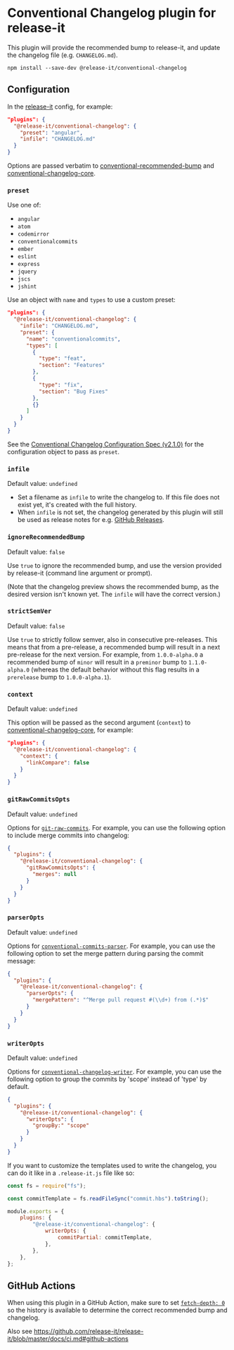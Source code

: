 # Conventional Changelog plugin for release-it

This plugin will provide the recommended bump to release-it, and update the changelog file (e.g. `CHANGELOG.md`).

```
npm install --save-dev @release-it/conventional-changelog
```

## Configuration

In the [release-it](https://github.com/release-it/release-it) config, for example:

```json
"plugins": {
  "@release-it/conventional-changelog": {
    "preset": "angular",
    "infile": "CHANGELOG.md"
  }
}
```

Options are passed verbatim to
[conventional-recommended-bump](https://github.com/conventional-changelog/conventional-changelog/tree/master/packages/conventional-recommended-bump#readme)
and
[conventional-changelog-core](https://github.com/conventional-changelog/conventional-changelog/tree/master/packages/conventional-changelog-core#api).

### `preset`

Use one of:

- `angular`
- `atom`
- `codemirror`
- `conventionalcommits`
- `ember`
- `eslint`
- `express`
- `jquery`
- `jscs`
- `jshint`

Use an object with `name` and `types` to use a custom preset:

```json
"plugins": {
  "@release-it/conventional-changelog": {
    "infile": "CHANGELOG.md",
    "preset": {
      "name": "conventionalcommits",
      "types": [
        {
          "type": "feat",
          "section": "Features"
        },
        {
          "type": "fix",
          "section": "Bug Fixes"
        },
        {}
      ]
    }
  }
}
```

See the
[Conventional Changelog Configuration Spec (v2.1.0)](https://github.com/conventional-changelog/conventional-changelog-config-spec/blob/master/versions/2.1.0/README.md)
for the configuration object to pass as `preset`.

### `infile`

Default value: `undefined`

- Set a filename as `infile` to write the changelog to. If this file does not exist yet, it's created with the full
  history.
- When `infile` is not set, the changelog generated by this plugin will still be used as release notes for e.g.
  [GitHub Releases](https://github.com/release-it/release-it/blob/master/docs/github-releases.md).

### `ignoreRecommendedBump`

Default value: `false`

Use `true` to ignore the recommended bump, and use the version provided by release-it (command line argument or prompt).

(Note that the changelog preview shows the recommended bump, as the desired version isn't known yet. The `infile` will
have the correct version.)

### `strictSemVer`

Default value: `false`

Use `true` to strictly follow semver, also in consecutive pre-releases. This means that from a pre-release, a
recommended bump will result in a next pre-release for the next version. For example, from `1.0.0-alpha.0` a recommended
bump of `minor` will result in a `preminor` bump to `1.1.0-alpha.0` (whereas the default behavior without this flag
results in a `prerelease` bump to `1.0.0-alpha.1`).

### `context`

Default value: `undefined`

This option will be passed as the second argument (`context`) to
[conventional-changelog-core](https://github.com/conventional-changelog/conventional-changelog/tree/master/packages/conventional-changelog-core#context),
for example:

```json
"plugins": {
  "@release-it/conventional-changelog": {
    "context": {
      "linkCompare": false
    }
  }
}
```

### `gitRawCommitsOpts`

Default value: `undefined`

Options for
[`git-raw-commits`](https://github.com/conventional-changelog/conventional-changelog/tree/master/packages/git-raw-commits#api).
For example, you can use the following option to include merge commits into changelog:

```json
{
  "plugins": {
    "@release-it/conventional-changelog": {
      "gitRawCommitsOpts": {
        "merges": null
      }
    }
  }
}
```

### `parserOpts`

Default value: `undefined`

Options for
[`conventional-commits-parser`](https://github.com/conventional-changelog/conventional-changelog/tree/master/packages/conventional-commits-parser#api).
For example, you can use the following option to set the merge pattern during parsing the commit message:

```json
{
  "plugins": {
    "@release-it/conventional-changelog": {
      "parserOpts": {
        "mergePattern": "^Merge pull request #(\\d+) from (.*)$"
      }
    }
  }
}
```

### `writerOpts`

Default value: `undefined`

Options for
[`conventional-changelog-writer`](https://github.com/conventional-changelog/conventional-changelog/tree/master/packages/conventional-changelog-writer#api).
For example, you can use the following option to group the commits by 'scope' instead of 'type' by default.

```json
{
  "plugins": {
    "@release-it/conventional-changelog": {
      "writerOpts": {
        "groupBy:" "scope"
      }
    }
  }
}
```

If you want to customize the templates used to write the changelog, you can do it like in a ``.release-it.js`` file like so:

```js
const fs = require("fs");

const commitTemplate = fs.readFileSync("commit.hbs").toString();

module.exports = {
    plugins: {
        "@release-it/conventional-changelog": {
            writerOpts: {
                commitPartial: commitTemplate,
            },
        },
    },
};
```


## GitHub Actions

When using this plugin in a GitHub Action, make sure to set
[`fetch-depth: 0`](https://github.com/actions/checkout#fetch-all-history-for-all-tags-and-branches) so the history is
available to determine the correct recommended bump and changelog.

Also see https://github.com/release-it/release-it/blob/master/docs/ci.md#github-actions
